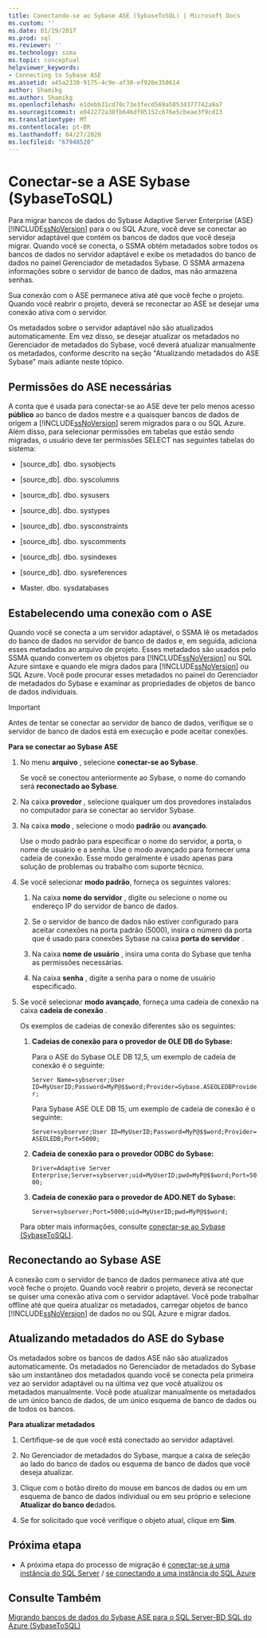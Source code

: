 ```yaml
---
title: Conectando-se ao Sybase ASE (SybaseToSQL) | Microsoft Docs
ms.custom: ''
ms.date: 01/19/2017
ms.prod: sql
ms.reviewer: ''
ms.technology: ssma
ms.topic: conceptual
helpviewer_keywords:
- Connecting to Sybase ASE
ms.assetid: a45a2330-9175-4c9e-af38-ef920e350614
author: Shamikg
ms.author: Shamikg
ms.openlocfilehash: e1debb31cd70c73e3fecd569a58534377742a9a7
ms.sourcegitcommit: e042272a38fb646df05152c676e5cbeae3f9cd13
ms.translationtype: MT
ms.contentlocale: pt-BR
ms.lasthandoff: 04/27/2020
ms.locfileid: "67948520"
---
```

# <a name="connecting-to-sybase-ase-sybasetosql"></a>Conectar-se a ASE Sybase (SybaseToSQL)
Para migrar bancos de dados do Sybase Adaptive Server Enterprise (ASE) [!INCLUDE[ssNoVersion](../../includes/ssnoversion-md.md)] para o ou SQL Azure, você deve se conectar ao servidor adaptável que contém os bancos de dados que você deseja migrar. Quando você se conecta, o SSMA obtém metadados sobre todos os bancos de dados no servidor adaptável e exibe os metadados do banco de dados no painel Gerenciador de metadados Sybase. O SSMA armazena informações sobre o servidor de banco de dados, mas não armazena senhas.  
  
Sua conexão com o ASE permanece ativa até que você feche o projeto. Quando você reabrir o projeto, deverá se reconectar ao ASE se desejar uma conexão ativa com o servidor.  
  
Os metadados sobre o servidor adaptável não são atualizados automaticamente. Em vez disso, se desejar atualizar os metadados no Gerenciador de metadados do Sybase, você deverá atualizar manualmente os metadados, conforme descrito na seção "Atualizando metadados do ASE Sybase" mais adiante neste tópico.  
  
## <a name="required-ase-permissions"></a>Permissões do ASE necessárias  
A conta que é usada para conectar-se ao ASE deve ter pelo menos acesso **público** ao banco de dados mestre e a quaisquer bancos de dados de origem a [!INCLUDE[ssNoVersion](../../includes/ssnoversion-md.md)] serem migrados para o ou SQL Azure. Além disso, para selecionar permissões em tabelas que estão sendo migradas, o usuário deve ter permissões SELECT nas seguintes tabelas do sistema:  
  
-   [source_db]. dbo. sysobjects  
  
-   [source_db]. dbo. syscolumns  
  
-   [source_db]. dbo. sysusers  
  
-   [source_db]. dbo. systypes  
  
-   [source_db]. dbo. sysconstraints  
  
-   [source_db]. dbo. syscomments  
  
-   [source_db]. dbo. sysindexes  
  
-   [source_db]. dbo. sysreferences  
  
-   Master. dbo. sysdatabases  
  
## <a name="establishing-a-connection-to-ase"></a>Estabelecendo uma conexão com o ASE  
Quando você se conecta a um servidor adaptável, o SSMA lê os metadados do banco de dados no servidor de banco de dados e, em seguida, adiciona esses metadados ao arquivo de projeto. Esses metadados são usados pelo SSMA quando convertem os objetos para [!INCLUDE[ssNoVersion](../../includes/ssnoversion-md.md)] ou SQL Azure sintaxe e quando ele migra dados para [!INCLUDE[ssNoVersion](../../includes/ssnoversion-md.md)] ou SQL Azure. Você pode procurar esses metadados no painel do Gerenciador de metadados do Sybase e examinar as propriedades de objetos de banco de dados individuais.  
  
> [!IMPORTANT]  
> Antes de tentar se conectar ao servidor de banco de dados, verifique se o servidor de banco de dados está em execução e pode aceitar conexões.  
  
**Para se conectar ao Sybase ASE**  
  
1.  No menu **arquivo** , selecione **conectar-se ao Sybase**.  
  
    Se você se conectou anteriormente ao Sybase, o nome do comando será **reconectado ao Sybase**.  
  
2.  Na caixa **provedor** , selecione qualquer um dos provedores instalados no computador para se conectar ao servidor Sybase.  
  
3.  Na caixa **modo** , selecione o modo **padrão** ou **avançado**.  
  
    Use o modo padrão para especificar o nome do servidor, a porta, o nome de usuário e a senha. Use o modo avançado para fornecer uma cadeia de conexão. Esse modo geralmente é usado apenas para solução de problemas ou trabalho com suporte técnico.  
  
4.  Se você selecionar **modo padrão**, forneça os seguintes valores:  
  
    1.  Na caixa **nome do servidor** , digite ou selecione o nome ou endereço IP do servidor de banco de dados.  
  
    2.  Se o servidor de banco de dados não estiver configurado para aceitar conexões na porta padrão (5000), insira o número da porta que é usado para conexões Sybase na caixa **porta do servidor** .  
  
    3.  Na caixa **nome de usuário** , insira uma conta do Sybase que tenha as permissões necessárias.  
  
    4.  Na caixa **senha** , digite a senha para o nome de usuário especificado.  
  
5.  Se você selecionar **modo avançado**, forneça uma cadeia de conexão na caixa **cadeia de conexão** .  
  
    Os exemplos de cadeias de conexão diferentes são os seguintes:  
  
    1.  **Cadeias de conexão para o provedor de OLE DB do Sybase:**  
  
        Para o ASE do Sybase OLE DB 12,5, um exemplo de cadeia de conexão é o seguinte:  
  
        `Server Name=sybserver;User ID=MyUserID;Password=MyP@$$word;Provider=Sybase.ASEOLEDBProvider;`  
  
        Para Sybase ASE OLE DB 15, um exemplo de cadeia de conexão é o seguinte:  
  
        `Server=sybserver;User ID=MyUserID;Password=MyP@$$word;Provider= ASEOLEDB;Port=5000;`  
  
    2.  **Cadeia de conexão para o provedor ODBC do Sybase:**  
  
        `Driver=Adaptive Server Enterprise;Server=sybserver;uid=MyUserID;pwd=MyP@$$word;Port=5000;`  
  
    3.  **Cadeia de conexão para o provedor de ADO.NET do Sybase:**  
  
        `Server=sybserver;Port=5000;uid=MyUserID;pwd=MyP@$$word;`  
  
    Para obter mais informações, consulte [conectar-se ao Sybase &#40;SybaseToSQL&#41;](../../ssma/sybase/connect-to-sybase-sybasetosql.md).  
  
## <a name="reconnecting-to-sybase-ase"></a>Reconectando ao Sybase ASE  
A conexão com o servidor de banco de dados permanece ativa até que você feche o projeto. Quando você reabrir o projeto, deverá se reconectar se quiser uma conexão ativa com o servidor adaptável. Você pode trabalhar offline até que queira atualizar os metadados, carregar objetos de banco [!INCLUDE[ssNoVersion](../../includes/ssnoversion-md.md)] de dados no ou SQL Azure e migrar dados.  
  
## <a name="refreshing-sybase-ase-metadata"></a>Atualizando metadados do ASE do Sybase  
Os metadados sobre os bancos de dados ASE não são atualizados automaticamente. Os metadados no Gerenciador de metadados do Sybase são um instantâneo dos metadados quando você se conecta pela primeira vez ao servidor adaptável ou na última vez que você atualizou os metadados manualmente. Você pode atualizar manualmente os metadados de um único banco de dados, de um único esquema de banco de dados ou de todos os bancos.  
  
**Para atualizar metadados**  
  
1.  Certifique-se de que você está conectado ao servidor adaptável.  
  
2.  No Gerenciador de metadados do Sybase, marque a caixa de seleção ao lado do banco de dados ou esquema de banco de dados que você deseja atualizar.  
  
3.  Clique com o botão direito do mouse em bancos de dados ou em um esquema de banco de dados individual ou em seu próprio e selecione **Atualizar do banco de**dados.  
  
4.  Se for solicitado que você verifique o objeto atual, clique em **Sim**.  
  
## <a name="next-step"></a>Próxima etapa  
  
-   A próxima etapa do processo de migração é [conectar-se a uma instância do SQL Server](connecting-to-sql-server-sybasetosql.md) / [se conectando a uma instância do SQL Azure](connecting-to-azure-sql-db-sybasetosql.md)  
  
## <a name="see-also"></a>Consulte Também  
[Migrando bancos de dados do Sybase ASE para o SQL Server-BD SQL do Azure &#40;SybaseToSQL&#41;](../../ssma/sybase/migrating-sybase-ase-databases-to-sql-server-azure-sql-db-sybasetosql.md)  
  
